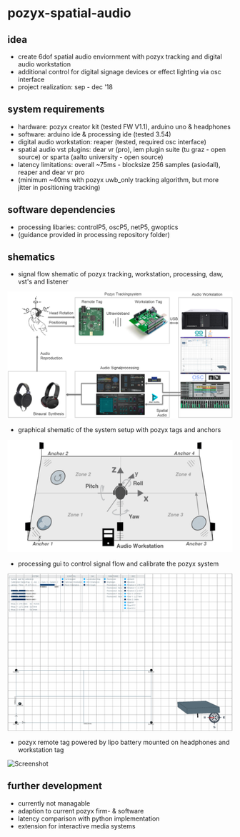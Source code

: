 # pozyx-spatial-audio

## idea

- create 6dof spatial audio enviornment with pozyx tracking and digital audio workstation
- additional control for digital signage devices or effect lighting via osc interface
- project realization: sep - dec '18

## system requirements

- hardware: pozyx creator kit (tested FW V1.1), arduino uno & headphones
- software: arduino ide & processing ide (tested 3.54)
- digital audio workstation: reaper (tested, required osc interface)
- spatial audio vst plugins: dear vr (pro), iem plugin suite (tu graz - open source) or sparta (aalto university - open source)
- latency limitations: overall ~75ms - blocksize 256 samples (asio4all), reaper and dear vr pro
- (minimum ~40ms with pozyx uwb_only tracking algorithm, but more jitter in positioning tracking)

## software dependencies

- processing libaries: controlP5, oscP5, netP5, gwoptics
- (guidance provided in processing repository folder)

## shematics

- signal flow shematic of pozyx tracking, workstation, processing, daw, vst's and listener

![Screenshot](ressources/images/systemflow.png "system flow")

- graphical shematic of the system setup with pozyx tags and anchors

![Screenshot](ressources/images/systemsetup.png "system setup")

- processing gui to control signal flow and calibrate the pozyx system

![Screenshot](ressources/images/processing.png "processing gui")

- pozyx remote tag powered by lipo battery mounted on headphones and workstation tag 

![Screenshot](ressources/images/pozyx_tags.png "pozyx tags")

## further development

- currently not managable
- adaption to current pozyx firm- & software
- latency comparison with python implementation
- extension for interactive media systems
